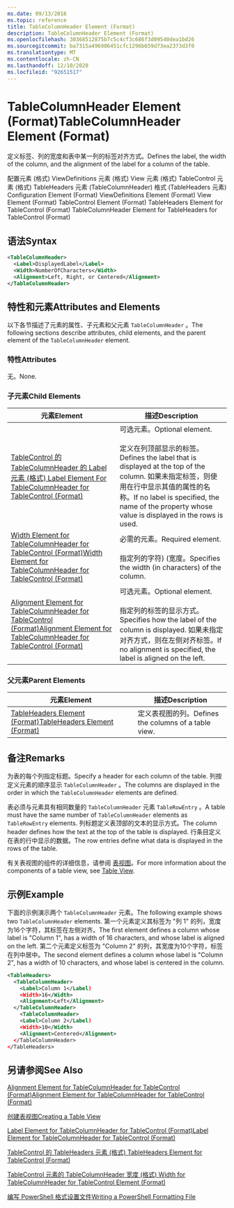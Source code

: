 ```yaml
---
ms.date: 09/13/2016
ms.topic: reference
title: TableColumnHeader Element (Format)
description: TableColumnHeader Element (Format)
ms.openlocfilehash: 30368512875b7c5c4cf3c686f3d09540dea1bd26
ms.sourcegitcommit: ba7315a496986451cfc1296b659d73ea2373d3f0
ms.translationtype: MT
ms.contentlocale: zh-CN
ms.lasthandoff: 12/10/2020
ms.locfileid: "92651517"
---
```

# <a name="tablecolumnheader-element-format"></a><span data-ttu-id="bb446-103">TableColumnHeader Element (Format)</span><span class="sxs-lookup"><span data-stu-id="bb446-103">TableColumnHeader Element (Format)</span></span>

<span data-ttu-id="bb446-104">定义标签、列的宽度和表中某一列的标签对齐方式。</span><span class="sxs-lookup"><span data-stu-id="bb446-104">Defines the label, the width of the column, and the alignment of the label for a column of the table.</span></span>

<span data-ttu-id="bb446-105">配置元素 (格式) ViewDefinitions 元素 (格式) View 元素 (格式) TableControl 元素 (格式) TableHeaders 元素 (TableColumnHeader) 格式 (TableHeaders 元素) </span><span class="sxs-lookup"><span data-stu-id="bb446-105">Configuration Element (Format) ViewDefinitions Element (Format) View Element (Format) TableControl Element (Format) TableHeaders Element for TableControl (Format) TableColumnHeader Element for TableHeaders for TableControl (Format)</span></span>

## <a name="syntax"></a><span data-ttu-id="bb446-106">语法</span><span class="sxs-lookup"><span data-stu-id="bb446-106">Syntax</span></span>

```xml
<TableColumnHeader>
  <Label>DisplayedLabel</Label>
  <Width>NumberOfCharacters</Width>
  <Alignment>Left, Right, or Centered</Alignment>
</TableColumnHeader>
```

## <a name="attributes-and-elements"></a><span data-ttu-id="bb446-107">特性和元素</span><span class="sxs-lookup"><span data-stu-id="bb446-107">Attributes and Elements</span></span>

<span data-ttu-id="bb446-108">以下各节描述了元素的属性、子元素和父元素 `TableColumnHeader` 。</span><span class="sxs-lookup"><span data-stu-id="bb446-108">The following sections describe attributes, child elements, and the parent element of the `TableColumnHeader` element.</span></span>

### <a name="attributes"></a><span data-ttu-id="bb446-109">特性</span><span class="sxs-lookup"><span data-stu-id="bb446-109">Attributes</span></span>

<span data-ttu-id="bb446-110">无。</span><span class="sxs-lookup"><span data-stu-id="bb446-110">None.</span></span>

### <a name="child-elements"></a><span data-ttu-id="bb446-111">子元素</span><span class="sxs-lookup"><span data-stu-id="bb446-111">Child Elements</span></span>

|<span data-ttu-id="bb446-112">元素</span><span class="sxs-lookup"><span data-stu-id="bb446-112">Element</span></span>|<span data-ttu-id="bb446-113">描述</span><span class="sxs-lookup"><span data-stu-id="bb446-113">Description</span></span>|
|-------------|-----------------|
|[<span data-ttu-id="bb446-114">TableControl 的 TableColumnHeader 的 Label 元素 (格式) </span><span class="sxs-lookup"><span data-stu-id="bb446-114">Label Element For TableColumnHeader for TableControl (Format)</span></span>](./label-element-for-tablecolumnheader-for-tablecontrol-format.md)|<span data-ttu-id="bb446-115">可选元素。</span><span class="sxs-lookup"><span data-stu-id="bb446-115">Optional element.</span></span><br /><br /> <span data-ttu-id="bb446-116">定义在列顶部显示的标签。</span><span class="sxs-lookup"><span data-stu-id="bb446-116">Defines the label that is displayed at the top of the column.</span></span> <span data-ttu-id="bb446-117">如果未指定标签，则使用在行中显示其值的属性的名称。</span><span class="sxs-lookup"><span data-stu-id="bb446-117">If no label is specified, the name of the property whose value is displayed in the rows is used.</span></span>|
|[<span data-ttu-id="bb446-118">Width Element for TableColumnHeader for TableControl (Format)</span><span class="sxs-lookup"><span data-stu-id="bb446-118">Width Element for TableColumnHeader for TableControl (Format)</span></span>](./width-element-for-tablecolumnheader-for-tablecontrol-format.md)|<span data-ttu-id="bb446-119">必需的元素。</span><span class="sxs-lookup"><span data-stu-id="bb446-119">Required element.</span></span><br /><br /> <span data-ttu-id="bb446-120">指定列的字符)  (宽度。</span><span class="sxs-lookup"><span data-stu-id="bb446-120">Specifies the width (in characters) of the column.</span></span>|
|[<span data-ttu-id="bb446-121">Alignment Element for TableColumnHeader for TableControl (Format)</span><span class="sxs-lookup"><span data-stu-id="bb446-121">Alignment Element for TableColumnHeader for TableControl (Format)</span></span>](./alignment-element-for-tablecolumnheader-for-tablecontrol-format.md)|<span data-ttu-id="bb446-122">可选元素。</span><span class="sxs-lookup"><span data-stu-id="bb446-122">Optional element.</span></span><br /><br /> <span data-ttu-id="bb446-123">指定列的标签的显示方式。</span><span class="sxs-lookup"><span data-stu-id="bb446-123">Specifies how the label of the column is displayed.</span></span> <span data-ttu-id="bb446-124">如果未指定对齐方式，则在左侧对齐标签。</span><span class="sxs-lookup"><span data-stu-id="bb446-124">If no alignment is specified, the label is aligned on the left.</span></span>|

### <a name="parent-elements"></a><span data-ttu-id="bb446-125">父元素</span><span class="sxs-lookup"><span data-stu-id="bb446-125">Parent Elements</span></span>

|<span data-ttu-id="bb446-126">元素</span><span class="sxs-lookup"><span data-stu-id="bb446-126">Element</span></span>|<span data-ttu-id="bb446-127">描述</span><span class="sxs-lookup"><span data-stu-id="bb446-127">Description</span></span>|
|-------------|-----------------|
|[<span data-ttu-id="bb446-128">TableHeaders Element (Format)</span><span class="sxs-lookup"><span data-stu-id="bb446-128">TableHeaders Element (Format)</span></span>](./tableheaders-element-format.md)|<span data-ttu-id="bb446-129">定义表视图的列。</span><span class="sxs-lookup"><span data-stu-id="bb446-129">Defines the columns of a table view.</span></span>|

## <a name="remarks"></a><span data-ttu-id="bb446-130">备注</span><span class="sxs-lookup"><span data-stu-id="bb446-130">Remarks</span></span>

<span data-ttu-id="bb446-131">为表的每个列指定标题。</span><span class="sxs-lookup"><span data-stu-id="bb446-131">Specify a header for each column of the table.</span></span> <span data-ttu-id="bb446-132">列按定义元素的顺序显示 `TableColumnHeader` 。</span><span class="sxs-lookup"><span data-stu-id="bb446-132">The columns are displayed in the order in which the `TableColumnHeader` elements are defined.</span></span>

<span data-ttu-id="bb446-133">表必须与元素具有相同数量的 `TableColumnHeader` 元素 `TableRowEntry` 。</span><span class="sxs-lookup"><span data-stu-id="bb446-133">A table must have the same number of `TableColumnHeader` elements as `TableRowEntry` elements.</span></span> <span data-ttu-id="bb446-134">列标题定义表顶部的文本的显示方式。</span><span class="sxs-lookup"><span data-stu-id="bb446-134">The column header defines how the text at the top of the table is displayed.</span></span> <span data-ttu-id="bb446-135">行条目定义在表的行中显示的数据。</span><span class="sxs-lookup"><span data-stu-id="bb446-135">The row entries define what data is displayed in the rows of the table.</span></span>

<span data-ttu-id="bb446-136">有关表视图的组件的详细信息，请参阅 [表视图](./creating-a-table-view.md)。</span><span class="sxs-lookup"><span data-stu-id="bb446-136">For more information about the components of a table view, see [Table View](./creating-a-table-view.md).</span></span>

## <a name="example"></a><span data-ttu-id="bb446-137">示例</span><span class="sxs-lookup"><span data-stu-id="bb446-137">Example</span></span>

<span data-ttu-id="bb446-138">下面的示例演示两个 `TableColumnHeader` 元素。</span><span class="sxs-lookup"><span data-stu-id="bb446-138">The following example shows two `TableColumnHeader` elements.</span></span> <span data-ttu-id="bb446-139">第一个元素定义其标签为 "列 1" 的列，宽度为16个字符，其标签在左侧对齐。</span><span class="sxs-lookup"><span data-stu-id="bb446-139">The first element defines a column whose label is "Column 1", has a width of 16 characters, and whose label is aligned on the left.</span></span> <span data-ttu-id="bb446-140">第二个元素定义标签为 "Column 2" 的列，其宽度为10个字符，标签在列中居中。</span><span class="sxs-lookup"><span data-stu-id="bb446-140">The second element defines a column whose label is "Column 2", has a width of 10 characters, and whose label is centered in the column.</span></span>

```xml
<TableHeaders>
  <TableColumnHeader>
    <Label>Column 1</Label)
    <Width>16</Width>
    <Alignment>Left</Alignment>
  </TableColumnHeader>
    <TableColumnHeader>
    <Label>Column 2</Label)
    <Width>10</Width>
    <Alignment>Centered</Alignment>
  </TableColumnHeader>
</TableHeaders>
```

## <a name="see-also"></a><span data-ttu-id="bb446-141">另请参阅</span><span class="sxs-lookup"><span data-stu-id="bb446-141">See Also</span></span>

[<span data-ttu-id="bb446-142">Alignment Element for TableColumnHeader for TableControl (Format)</span><span class="sxs-lookup"><span data-stu-id="bb446-142">Alignment Element for TableColumnHeader for TableControl (Format)</span></span>](./alignment-element-for-tablecolumnheader-for-tablecontrol-format.md)

[<span data-ttu-id="bb446-143">创建表视图</span><span class="sxs-lookup"><span data-stu-id="bb446-143">Creating a Table View</span></span>](./creating-a-table-view.md)

[<span data-ttu-id="bb446-144">Label Element for TableColumnHeader for TableControl (Format)</span><span class="sxs-lookup"><span data-stu-id="bb446-144">Label Element for TableColumnHeader for TableControl (Format)</span></span>](./label-element-for-tablecolumnheader-for-tablecontrol-format.md)

[<span data-ttu-id="bb446-145">TableControl 的 TableHeaders 元素 (格式) </span><span class="sxs-lookup"><span data-stu-id="bb446-145">TableHeaders Element for TableControl (Format)</span></span>](./tableheaders-element-format.md)

[<span data-ttu-id="bb446-146">TableControl 元素的 TableColumnHeader 宽度 (格式) </span><span class="sxs-lookup"><span data-stu-id="bb446-146">Width for TableColumnHeader for TableControl Element (Format)</span></span>](./width-element-for-tablecolumnheader-for-tablecontrol-format.md)

[<span data-ttu-id="bb446-147">编写 PowerShell 格式设置文件</span><span class="sxs-lookup"><span data-stu-id="bb446-147">Writing a PowerShell Formatting File</span></span>](./writing-a-powershell-formatting-file.md)
